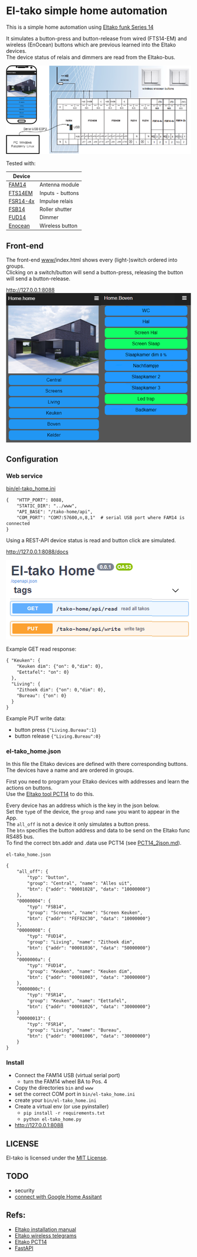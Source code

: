 # El-tako simple home automation

This is a simple home automation using [Eltako funk Series 14](https://www.eltako.com/en/product-category/professional-smart-home-en/series-14-rs485-bus-rail-mounted-devices-for-the-centralised-wireless-building-installation/)

It simulates a button-press and button-release from wired (FTS14-EM) and
wireless (EnOcean) buttons which are previous learned into the Eltako devices.  
The device status of relais and dimmers are read from the Eltako-bus.

![img/eltako_funk.png](img/eltako_funk.png)

Tested with:

| Device   |                  |
| -------- | ---------------- |
| [FAM14](https://www.eltako.com/fileadmin/downloads/en/_datasheets/Datasheet_FAM14.pdf)    | Antenna module   |
| [FTS14EM](https://www.eltako.com/fileadmin/downloads/en/_datasheets/Datasheet_FTS14EM.pdf)  | Inputs - buttons |
| [FSR14-4x](https://www.eltako.com/fileadmin/downloads/en/_datasheets/Datasheet_FSR14-4x.pdf) | Impulse relais   |
| [FSB14](https://www.eltako.com/fileadmin/downloads/en/_datasheets/Datasheet_FSB14.pdf)    | Roller shutter   |
| [FUD14](https://www.eltako.com/fileadmin/downloads/en/_datasheets/Datasheet_FUD14.pdf)    | Dimmer           |
| [Enocean](https://www.eltako.com/fileadmin/downloads/en/_datasheets/Datasheet_FT55ES-wg.pdf)  | Wireless button  |


## Front-end 
The front-end [www/](www/)index.html shows every (light-)switch ordered into groups.  
Clicking on a switch/button will send a button-press, releasing the button will send a button-release.

http://127.0.0.1:8088  
![img/el-tako_home.png](img/el-tako_home.png)

## Configuration

### Web service

[bin/el-tako_home.ini](bin/el-tako_home.ini)
```
{   "HTTP_PORT": 8088,
    "STATIC_DIR": "../www",
    "API_BASE": "/tako-home/api",
    "COM_PORT": "COM7:57600,n,8,1"  # serial USB port where FAM14 is connected
}
```

Using a REST-API device status is read and button click are simulated.

http://127.0.0.1:8088/docs

![img/el-tako_api.png](img/el-tako_api.png)

Example GET read response:
```
{ "Keuken": {
    "Keuken dim": {"on": 0,"dim": 0},
    "Eettafel": "on": 0}
  },
  "Living": {
    "Zithoek dim": {"on": 0,"dim": 0},
    "Bureau": {"on": 0}
  }
}
```
Example PUT write data:
- button press `{"Living.Bureau":1}`
- button release `{"Living.Bureau":0}`


### el-tako_home.json
In this file the Eltako devices are defined with there corresponding buttons.
The devices have a name and are ordered in groups.

First you need to program your Eltako devices with addresses and learn the actions on buttons.  
Use the [Eltako tool PCT14](https://www.eltako.com/en/software-pct14/) to do this.

Every device has an address which is the key in the json below.  
Set the `typ`e of the device, the `group` and `name` you want to appear in the App.  
The `all_off` is not a device it only simulates a button press.  
The `btn` specifies the button address and data to be send on the Eltako func RS485 bus.  
To find the correct btn.addr and .data use PCT14 (see [PCT14_2json.md](PCT14_2json.md)).

`el-tako_home.json`
```
{
    "all_off": {
        "typ": "button", 
        "group": "Central", "name": "Alles uit",
        "btn": {"addr": "00001028", "data": "10000000"}
    },
    "00000004": {
        "typ": "FSB14", 
        "group": "Screens", "name": "Screen Keuken",
        "btn": {"addr": "FEF82C30", "data": "10000000"}
    },
    "00000008": {
        "typ": "FUD14", 
        "group": "Living", "name": "Zithoek dim",
        "btn": {"addr": "00001036", "data": "50000000"}
    },
    "0000000a": {
        "typ": "FUD14",
        "group": "Keuken", "name": "Keuken dim",
        "btn": {"addr": "00001003", "data": "30000000"}
    },
    "0000000c": {
        "typ": "FSR14",
        "group": "Keuken", "name": "Eettafel",
        "btn": {"addr": "00001026", "data": "30000000"}
    }
    "00000013": {
        "typ": "FSR14", 
        "group": "Living", "name": "Bureau",
        "btn": {"addr": "00001006", "data": "30000000"}
    }
}
```

### Install
- Connect the FAM14 USB (virtual serial port)
    - turn the FAM14 wheel BA to Pos. 4
- Copy the directories `bin` and `www`
- set the correct COM port in `bin/el-tako_home.ini`
- create your `bin/el-tako_home.ini`
- Create a virtual env (or use pyinstaller)
    - `pip install -r requirements.txt`
    - `python el-tako_home.py`
- http://127.0.0.1:8088

## LICENSE
El-tako is licensed under the [MIT License](LICENSE.txt).

## TODO
- security
- [connect with Google Home Assitant](https://developers.google.com/assistant/smarthome/overview#how_to_build)

## Refs:

- [Eltako installation manual](https://www.eltako.com/fileadmin/downloads/en/_bedienung/Series_14_RS485_Bus_DIN_Rail_Mounted_DevicesSeries_gb.pdf)
- [Eltako wireless telegrams](https://www.eltako.com/fileadmin/downloads/en/_main_catalogue/Gesamt-Katalog_ChT_gb_highRes.pdf)
- [Eltako PCT14](https://www.eltako.com/en/software-pct14/)
- [FastAPI](https://fastapi.tiangolo.com/)
